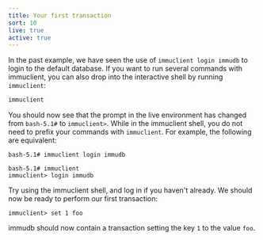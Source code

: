 ```yaml
---
title: Your first transaction
sort: 10
live: true
active: true
---
```


In the past example, we have seen the use of `immuclient login immudb` to login to the default database. If you want to run several commands with immuclient, you can also drop into the interactive shell by running `immuclient`:

```bash
immuclient
```

You should now see that the prompt in the live environment has changed from `bash-5.1#` to `immuclient>`. While in the immuclient shell, you do not need to prefix your commands with `immuclient`. For example, the following are equivalent:

```
bash-5.1# immuclient login immudb
```

```
bash-5.1# immuclient
immuclient> login immudb
```

Try using the immuclient shell, and log in if you haven't already. We should now be ready to perform our first transaction:

```
immuclient> set 1 foo
```

immudb should now contain a transaction setting the key `1` to the value `foo`.